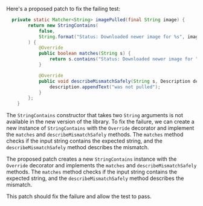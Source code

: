 Here's a proposed patch to fix the failing test:
```java
  private static Matcher<String> imagePulled(final String image) {
        return new StringContains(
            false,
            String.format("Status: Downloaded newer image for %s", image)
        ) {
            @Override
            public boolean matches(String s) {
                return s.contains("Status: Downloaded newer image for " + image);
            }

            @Override
            public void describeMismatchSafely(String s, Description description) {
                description.appendText("was not pulled");
            }
        };
    }
```
The `StringContains` constructor that takes two `String` arguments is not available in the new version of the library. To fix the failure, we can create a new instance of `StringContains` with the `Override` decorator and implement the `matches` and `describeMismatchSafely` methods. The `matches` method checks if the input string contains the expected string, and the `describeMismatchSafely` method describes the mismatch.

The proposed patch creates a new `StringContains` instance with the `Override` decorator and implements the `matches` and `describeMismatchSafely` methods. The `matches` method checks if the input string contains the expected string, and the `describeMismatchSafely` method describes the mismatch.

This patch should fix the failure and allow the test to pass.